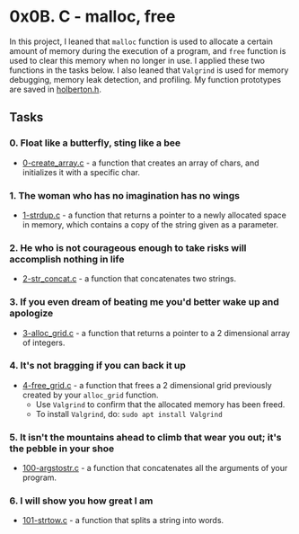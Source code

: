 # 0x0B. C - malloc, free

In this project, I leaned that ```malloc``` function is used to allocate a certain amount of memory during the execution of a program, and ```free``` function is used to clear this memory when no longer in use. I applied these two functions in the tasks below. I also leaned that ```Valgrind``` is used for memory debugging, memory leak detection, and profiling. My function prototypes are saved in [holberton.h](https://github.com/jacobgbemi/alx-low_level_programming/blob/main/0x0B-malloc_free/holberton.h).

## Tasks

### 0. Float like a butterfly, sting like a bee
- [0-create_array.c](https://github.com/jacobgbemi/alx-low_level_programming/blob/main/0x0B-malloc_free/0-create_array.c) - a function that creates an array of chars, and initializes it with a specific char.

### 1. The woman who has no imagination has no wings
- [1-strdup.c](https://github.com/jacobgbemi/alx-low_level_programming/blob/main/0x0B-malloc_free/1-strdup.c) - a function that returns a pointer to a newly allocated space in memory, which contains a copy of the string given as a parameter.

### 2. He who is not courageous enough to take risks will accomplish nothing in life
- [2-str_concat.c](https://github.com/jacobgbemi/alx-low_level_programming/blob/main/0x0B-malloc_free/2-str_concat.c) - a function that concatenates two strings.

### 3. If you even dream of beating me you'd better wake up and apologize
- [3-alloc_grid.c](https://github.com/jacobgbemi/alx-low_level_programming/blob/main/0x0B-malloc_free/3-alloc_grid.c) - a function that returns a pointer to a 2 dimensional array of integers.

### 4. It's not bragging if you can back it up
- [4-free_grid.c](https://github.com/jacobgbemi/alx-low_level_programming/blob/main/0x0B-malloc_free/4-free_grid.c) - a function that frees a 2 dimensional grid previously created by your ```alloc_grid``` function.
  - Use ```Valgrind``` to confirm that the allocated memory has been freed.
  - To install ```Valgrind```, do: ```sudo apt install Valgrind```

### 5. It isn't the mountains ahead to climb that wear you out; it's the pebble in your shoe
- [100-argstostr.c](https://github.com/jacobgbemi/alx-low_level_programming/blob/main/0x0B-malloc_free/100-argstostr.c) - a function that concatenates all the arguments of your program.

### 6. I will show you how great I am
- [101-strtow.c](https://github.com/jacobgbemi/alx-low_level_programming/blob/main/0x0B-malloc_free/101-strtow.c) - a function that splits a string into words.
